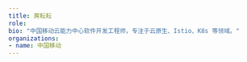 ```yaml
---
title: 房耘耘
role: 
bio: "中国移动云能力中心软件开发工程师，专注于云原生、Istio、K8s 等领域。"
organizations:
- name: 中国移动
---
```



